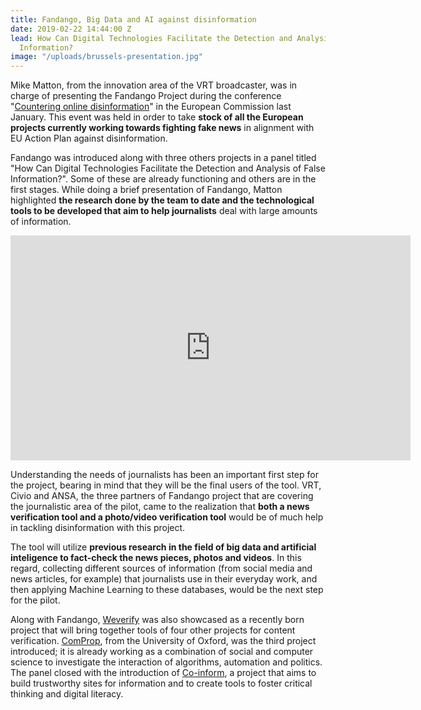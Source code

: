 ```yaml
---
title: Fandango, Big Data and AI against disinformation
date: 2019-02-22 14:44:00 Z
lead: How Can Digital Technologies Facilitate the Detection and Analysis of False
  Information?
image: "/uploads/brussels-presentation.jpg"
---
```


Mike Matton, from the innovation area of the VRT broadcaster, was in charge of presenting the Fandango Project during the conference "[Countering online disinformation](http://europa.eu/rapid/press-release_AGENDA-19-41_en.htm)" in the European Commission last January. This event was held in order to take **stock of all the European projects currently working towards fighting fake news** in alignment with EU Action Plan against disinformation. 

Fandango was introduced along with three others projects in a panel titled "How Can Digital Technologies Facilitate the Detection and Analysis of False Information?". Some of these are already functioning and others are in the first stages. While doing a brief presentation of Fandango, Matton highlighted **the research done by the team to date and the technological tools to be developed that aim to help journalists** deal with large amounts of information.

<div class="video">
<iframe width="640" height="360" src="https://www.youtube.com/embed/fnqBmQahEd0?rel=0&amp;controls=1&amp;showinfo=0" frameborder="0" allowfullscreen></iframe>
</div>

Understanding the needs of journalists has been an important first step for the project, bearing in mind that they will be the final users of the tool. VRT, Civio and ANSA, the three partners of Fandango project that are covering the journalistic area of the pilot, came to the realization that **both a news verification tool and a photo/video verification tool** would be of much help in tackling disinformation with this project.

The tool will utilize **previous research in the field of big data and artificial inteligence to fact-check the news pieces, photos and videos**. In this regard, collecting different sources of information (from social media and news articles, for example) that journalists use in their everyday work, and then applying Machine Learning to these databases, would be the next step for the pilot.

Along with Fandango, [Weverify](https://weverify.eu/about/) was also showcased as a recently born project that will bring together tools of four other projects for content verification. [ComProp](https://comprop.oii.ox.ac.uk), from the University of Oxford, was the third project introduced; it is already working as a combination of social and computer science to investigate the interaction of algorithms, automation and politics. The panel closed with the introduction of [Co-inform](https://coinform.eu/about/the-project/), a project that aims to build trustworthy sites for information and to create tools to foster critical thinking and digital literacy. 